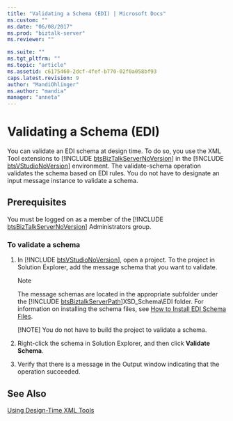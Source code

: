 ```yaml
---
title: "Validating a Schema (EDI) | Microsoft Docs"
ms.custom: ""
ms.date: "06/08/2017"
ms.prod: "biztalk-server"
ms.reviewer: ""

ms.suite: ""
ms.tgt_pltfrm: ""
ms.topic: "article"
ms.assetid: c6175460-2dcf-4fef-b770-02f0a058bf93
caps.latest.revision: 9
author: "MandiOhlinger"
ms.author: "mandia"
manager: "anneta"
---
```

# Validating a Schema (EDI)
You can validate an EDI schema at design time. To do so, you use the XML Tool extensions to [!INCLUDE [btsBizTalkServerNoVersion](../includes/btsbiztalkservernoversion-md.md)] in the [!INCLUDE [btsVStudioNoVersion](../includes/btsvstudionoversion-md.md)] environment. The validate-schema operation validates the schema based on EDI rules. You do not have to designate an input message instance to validate a schema.  
  
## Prerequisites  
 You must be logged on as a member of the [!INCLUDE [btsBizTalkServerNoVersion](../includes/btsbiztalkservernoversion-md.md)] Administrators group.  
  
### To validate a schema  
  
1. In [!INCLUDE [btsVStudioNoVersion](../includes/btsvstudionoversion-md.md)], open a project. To the project in Solution Explorer, add the message schema that you want to validate.  
  
   > [!NOTE]
   >  The message schemas are located in the appropriate subfolder under the [!INCLUDE [btsBiztalkServerPath](../includes/btsbiztalkserverpath-md.md)]XSD_Schema\EDI folder. For information on installing the schema files, see [How to Install EDI Schema Files](http://msdn.microsoft.com/library/787f45d9-d95d-40f4-a4ac-0a0e711f7550).  
   > 
   > [!NOTE]
   >  You do not have to build the project to validate a schema.  
  
2. Right-click the schema in Solution Explorer, and then click **Validate Schema**.  
  
3. Verify that there is a message in the Output window indicating that the operation succeeded.  
  
## See Also  
 [Using Design-Time XML Tools](../core/using-design-time-xml-tools.md)